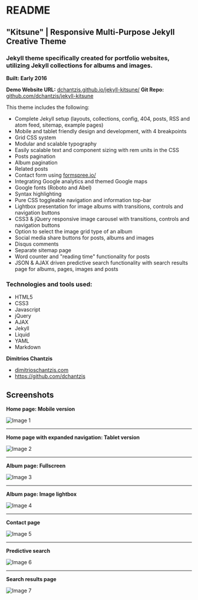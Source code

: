 # README

## **"Kitsune"** | Responsive Multi-Purpose Jekyll Creative Theme

### Jekyll theme specifically created for portfolio websites, utilizing Jekyll collections for albums and images.
**Built: Early 2016**

**Demo Website URL:** [dchantzis.github.io/jekyll-kitsune/](http://dchantzis.github.io/jekyll-kitsune/)
**Git Repo:** [github.com/dchantzis/jekyll-kitsune](https://github.com/dchantzis/jekyll-kitsune)

This theme includes the following:

- Complete Jekyll setup (layouts, collections, config, 404, posts, RSS and atom feed, sitemap, example pages)
- Mobile and tablet friendly design and development, with 4 breakpoints
- Grid CSS system
- Modular and scalable typography
- Easily scalable text and component sizing with rem units in the CSS
- Posts pagination
- Album pagination
- Related posts
- Contact form using [formspree.io/](https://formspree.io/)
- Integrating Google analytics and themed Google maps
- Google fonts (Roboto and Abel)
- Syntax highlighting
- Pure CSS toggleable navigation and information top-bar
- Lightbox presentation for image albums with transitions, controls and navigation buttons
- CSS3 & jQuery responsive image carousel with transitions, controls and navigation buttons
- Option to select the image grid type of an album
- Social media share buttons for posts, albums and images
- Disqus comments
- Separate sitemap page
- Word counter and "reading time" functionality for posts
- JSON & AJAX driven predictive search functionality with search results page for albums, pages, images and posts

### Technologies and tools used:

- HTML5
- CSS3
- Javascript
- jQuery
- AJAX
- Jekyll
- Liquid
- YAML
- Markdown

**Dimitrios Chantzis**

- [dimitrioschantzis.com](http://www.dimitrioschantzis.com)
- <https://github.com/dchantzis>

## Screenshots

**Home page: Mobile version**

![Image 1](http://dchantzis.github.io/jekyll-kitsune/assets/img/screenshots/screenshot-1.png)

---

**Home page with expanded navigation: Tablet version**

![Image 2](http://dchantzis.github.io/jekyll-kitsune/assets/img/screenshots/screenshot-2.png)

---

**Album page: Fullscreen**

![Image 3](http://dchantzis.github.io/jekyll-kitsune/assets/img/screenshots/screenshot-3.png)

---

**Album page: Image lightbox**

![Image 4](http://dchantzis.github.io/jekyll-kitsune/assets/img/screenshots/screenshot-4.png)

---

**Contact page**

![Image 5](http://dchantzis.github.io/jekyll-kitsune/assets/img/screenshots/screenshot-5.png)

---

**Predictive search**

![Image 6](http://dchantzis.github.io/jekyll-kitsune/assets/img/screenshots/screenshot-6.png)

---

**Search results page**

![Image 7](http://dchantzis.github.io/jekyll-kitsune/assets/img/screenshots/screenshot-7.png)
